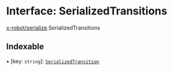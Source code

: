 # Interface: SerializedTransitions

[x-robot/serialize](../modules/x_robot_serialize.md).SerializedTransitions

## Indexable

▪ [key: `string`]: [`SerializedTransition`](x_robot_serialize.SerializedTransition.md)
